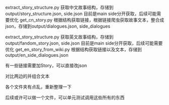 extract_story_structure.py 获取中文故事结构，存储到output/story_structure.json, side.json 目前是main side分开获取，后续可能需要优化
get_cn_story.py 根据结构获取链接，根据链接爬虫获取故事文本，整合成json，存储到output/dialogues.json, side_dialogues

extract_story_structure.py 获取英文故事结构，存储到output/fandom_story.json, side.json 目前是main side分开获取，后续可能需要优化
get_en_story_from_wiki.py 根据结构获取链接以及文本，存储到output/en_side_dialogues.json


有一些链接需要加Story，可以直接改json

对比两边的并组合文本


各个文件夹有点乱，重新整理一下


后续或许可以做一个文件，可以单元测试调用这些所有的东西
